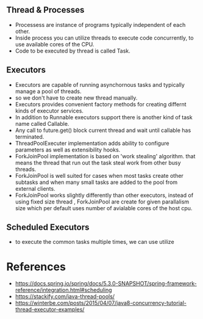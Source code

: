 ## Thread & Processes
- Processess are instance of programs typically independent of each other.
- Inside process you can utilize threads to execute code concurrently, to use available cores of the CPU.
- Code to be executed by thread is called Task.
## Executors
- Executors are capable of running asynchornous tasks and typically manage a pool of threads.
- so we don't have to create new thread manually.
- Executors provides convenient factory methods for creating differnt kinds of executor services.
- In addition to  Runnable executors support there is  another kind of  task name called Callable.
- Any call to  future.get() block current thread and wait until callable has terminated.
- ThreadPoolExecuter implementation adds ability to  configure parameters as well as extensibility hooks.
- ForkJoinPool implementation is based on 'work stealing' algorithm. that means the thread that run out the task steal work from other busy threads.
- ForkJoinPool is well suited for cases when most tasks create other subtasks and when many small tasks are added to the pool from external clients.
- ForkJoinPool works slightly differently than other executors, instead of using fixed size thread , ForkJoinPool are create for given parallalism
  size  which per default uses number of avialable cores of the host cpu.
  
## Scheduled Executors
- to execute the common tasks multiple times, we can use utilize 

# References
- https://docs.spring.io/spring/docs/5.3.0-SNAPSHOT/spring-framework-reference/integration.html#scheduling
- https://stackify.com/java-thread-pools/
- https://winterbe.com/posts/2015/04/07/java8-concurrency-tutorial-thread-executor-examples/
